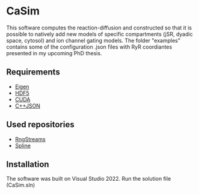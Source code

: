 # CaSim

This software computes the reaction-diffusion and constructed so that it is possible to natively add new models of specific compartments (jSR, dyadic space, cytosol) and ion channel gating models. The folder "examples" contains some of the configuration .json files with RyR coordiantes presented in my upcoming PhD thesis. 

## Requirements

- [Eigen](https://eigen.tuxfamily.org/)
- [HDF5](https://www.hdfgroup.org/solutions/hdf5/)
- [CUDA](https://developer.nvidia.com/cuda-downloads)
- [C++JSON](https://github.com/nlohmann/json)

## Used repositories

- [RngStreams](https://github.com/umontreal-simul/RngStreams)
- [Spline](https://github.com/ttk592/spline/)

## Installation

The software was built on Visual Studio 2022. Run the solution file (CaSim.sln)